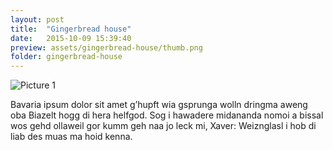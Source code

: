 ```yaml
---
layout: post
title:  "Gingerbread house"
date:   2015-10-09 15:39:40
preview: assets/gingerbread-house/thumb.png
folder: gingerbread-house
---
```


![Picture 1](http://placehold.it/800x600)

Bavaria ipsum dolor sit amet g’hupft wia gsprunga wolln dringma aweng oba Biazelt hogg di hera helfgod. Sog i hawadere midananda nomoi a bissal wos gehd ollaweil gor kumm geh naa jo leck mi, Xaver: Weiznglasl i hob di liab des muas ma hoid kenna.

